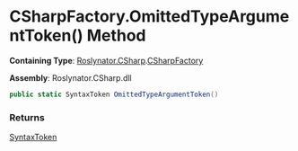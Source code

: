 # CSharpFactory\.OmittedTypeArgumentToken\(\) Method

**Containing Type**: [Roslynator.CSharp](../../README.md)\.[CSharpFactory](../README.md)

**Assembly**: Roslynator\.CSharp\.dll

```csharp
public static SyntaxToken OmittedTypeArgumentToken()
```

### Returns

[SyntaxToken](https://docs.microsoft.com/en-us/dotnet/api/microsoft.codeanalysis.syntaxtoken)

